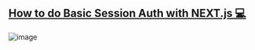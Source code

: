 ## [How to do Basic Session Auth with NEXT.js 💻](https://dev.to/aadarsh-nagrath/how-to-do-basic-session-auth-with-nextjs-b1i )
![image](https://github.com/aadarsh-nagrath/DevLab/assets/92307537/d03f2dbf-cf63-4123-ad9f-98821b4d669c)



